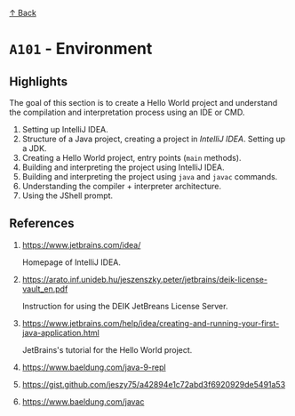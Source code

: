 [↑ Back](./README.md)

# `A101` - Environment

## Highlights 

The goal of this section is to create a Hello World project and understand the compilation and interpretation process using an IDE or CMD.

1. Setting up IntelliJ IDEA.
1. Structure of a Java project, creating a project in *IntelliJ IDEA*. Setting up a JDK. 
1. Creating a Hello World project, entry points (`main` methods).
1. Building and interpreting the project using IntelliJ IDEA.
1. Building and interpreting the project using `java` and `javac` commands.
1. Understanding the compiler + interpreter architecture.
1. Using the JShell prompt.

## References

1. https://www.jetbrains.com/idea/

   Homepage of IntelliJ IDEA.

1. https://arato.inf.unideb.hu/jeszenszky.peter/jetbrains/deik-license-vault_en.pdf

   Instruction for using the DEIK JetBreans License Server.

1. https://www.jetbrains.com/help/idea/creating-and-running-your-first-java-application.html

   JetBrains's tutorial for the Hello World project.

1. https://www.baeldung.com/java-9-repl

1. https://gist.github.com/jeszy75/a42894e1c72abd3f6920929de5491a53

1. https://www.baeldung.com/javac